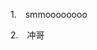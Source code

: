 <p class="MsoNormal" style="margin-left:21.0pt;text-indent:-21.0pt;mso-list:l67 level1 lfo68">
<?if !supportLists?><span lang="EN-US"><span style="mso-list:Ignore">1.<span style='font:7.0pt "Times New Roman"'>     
                    </span></span></span>
<?endif?><span class="SpellE"><span lang="EN-US">smmoooooooo</span></span>
</p><p class="MsoNormal" style="margin-left:21.0pt;text-indent:-21.0pt;mso-list:l67 level1 lfo68">
<?if !supportLists?><span lang="EN-US"><span style="mso-list:Ignore">2.<span style='font:7.0pt "Times New Roman"'>     
                    </span></span></span>
<?endif?>冲哥
        </p>